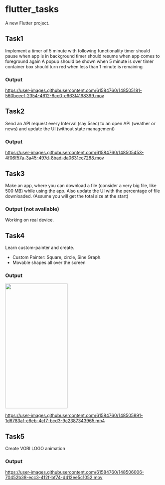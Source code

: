 # flutter_tasks

A new Flutter project.

## Task1
Implement a timer of 5 minute with following functionality
timer should pause when app is in background
timer should resume when app comes to foreground again
A popup should be shown when 5 minute is over
timer container box should turn red when less than 1 minute is remaining

### Output

https://user-images.githubusercontent.com/61584760/148505181-560beeef-2354-4612-8cc0-e663f4198399.mov


## Task2
Send an API request every Interval (say 5sec) to an open API (weather or news) and update the UI (without state management)

### Output


https://user-images.githubusercontent.com/61584760/148505453-4f06f57a-3a45-497d-8bad-da0631cc7288.mov

## Task3
Make an app, where you can download a file (consider a very big file, like 500 MB) while using the app. Also update the UI with the percentage of file downloaded. (Assume you will get the total size at the start) 

### Output (not available)
Working on real device.

## Task4
Learn custom-painter and create.
- Custom Painter: Square, circle, Sine Graph.
- Movable shapes all over the screen 

### Output

<img src="https://user-images.githubusercontent.com/61584760/148505795-09cfd5ca-684f-479a-baf4-7c62bec5d273.png" width="200" height="400">

https://user-images.githubusercontent.com/61584760/148505891-1d6783af-c6eb-4cf7-bcd3-9c2387343965.mp4


## Task5
Create VORI LOGO animation

### Output

https://user-images.githubusercontent.com/61584760/148506006-70452b38-ecc3-412f-bf74-d412ee5c1052.mov












